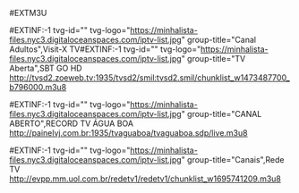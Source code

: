 #EXTM3U


#EXTINF:-1 tvg-id="" tvg-logo="https://minhalista-files.nyc3.digitaloceanspaces.com/iptv-list.jpg" group-title="Canal Adultos",Visit-X TV#EXTINF:-1 tvg-id="" tvg-logo="https://minhalista-files.nyc3.digitaloceanspaces.com/iptv-list.jpg" group-title="TV Aberta",SBT GO HD
http://tvsd2.zoeweb.tv:1935/tvsd2/smil:tvsd2.smil/chunklist_w1473487700_b796000.m3u8

#EXTINF:-1 tvg-id="" tvg-logo="https://minhalista-files.nyc3.digitaloceanspaces.com/iptv-list.jpg" group-title="CANAL ABERTO",RECORD TV ÁGUA BOA
http://painelvj.com.br:1935/tvaguaboa/tvaguaboa.sdp/live.m3u8


#EXTINF:-1 tvg-id="" tvg-logo="https://minhalista-files.nyc3.digitaloceanspaces.com/iptv-list.jpg" group-title="Canais",Rede TV
http://evpp.mm.uol.com.br/redetv1/redetv1/chunklist_w1695741209.m3u8
